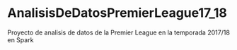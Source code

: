 # AnalisisDeDatosPremierLeague17_18
Proyecto de analisis de datos de la Premier League en la temporada 2017/18 en Spark
